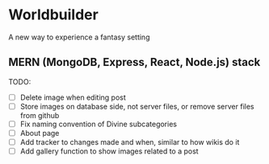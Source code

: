 # Worldbuilder
A new way to experience a fantasy setting
## MERN (MongoDB, Express, React, Node.js) stack

TODO:
- [ ] Delete image when editing post
- [ ] Store images on database side, not server files, or remove server files from github
- [ ] Fix naming convention of Divine subcategories
- [ ] About page
- [ ] Add tracker to changes made and when, similar to how wikis do it
- [ ] Add gallery function to show images related to a post